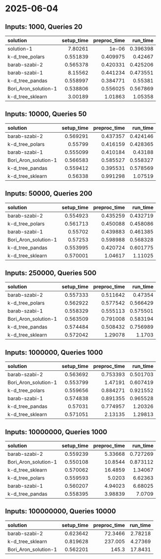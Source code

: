 # 2025-06-04

## Inputs: 1000, Queries 20

| solution             |   setup_time |   preproc_time |   run_time |
|:---------------------|-------------:|---------------:|-----------:|
| solution-1           |     7.80261  |       1e-06    |   0.396398 |
| k-d_tree_polars      |     0.551839 |       0.409975 |   0.42467  |
| barab-szabi-2        |     0.565378 |       0.420331 |   0.425206 |
| barab-szabi-1        |     8.15562  |       0.441234 |   0.473551 |
| k-d_tree_pandas      |     0.558997 |       0.384771 |   0.55381  |
| Bori_Aron_solution-1 |     0.538806 |       0.556025 |   0.567869 |
| k-d_tree_sklearn     |     3.00189  |       1.01863  |   1.05358  |

## Inputs: 10000, Queries 50

| solution             |   setup_time |   preproc_time |   run_time |
|:---------------------|-------------:|---------------:|-----------:|
| barab-szabi-2        |     0.569291 |       0.437357 |   0.424146 |
| k-d_tree_polars      |     0.55799  |       0.416159 |   0.428365 |
| barab-szabi-1        |     0.555099 |       0.410184 |   0.43188  |
| Bori_Aron_solution-1 |     0.566583 |       0.585527 |   0.558327 |
| k-d_tree_pandas      |     0.559412 |       0.395531 |   0.578569 |
| k-d_tree_sklearn     |     0.56338  |       0.991298 |   1.07519  |

## Inputs: 50000, Queries 200

| solution             |   setup_time |   preproc_time |   run_time |
|:---------------------|-------------:|---------------:|-----------:|
| barab-szabi-2        |     0.554923 |       0.435259 |   0.432719 |
| k-d_tree_polars      |     0.561713 |       0.450088 |   0.458086 |
| barab-szabi-1        |     0.55702  |       0.439883 |   0.461385 |
| Bori_Aron_solution-1 |     0.57253  |       0.598988 |   0.568328 |
| k-d_tree_pandas      |     0.553995 |       0.420724 |   0.601775 |
| k-d_tree_sklearn     |     0.570001 |       1.04617  |   1.11025  |

## Inputs: 250000, Queries 500

| solution             |   setup_time |   preproc_time |   run_time |
|:---------------------|-------------:|---------------:|-----------:|
| barab-szabi-2        |     0.557333 |       0.511642 |   0.47354  |
| k-d_tree_polars      |     0.562922 |       0.577542 |   0.566429 |
| barab-szabi-1        |     0.558329 |       0.555113 |   0.575501 |
| Bori_Aron_solution-1 |     0.563509 |       0.791008 |   0.583194 |
| k-d_tree_pandas      |     0.574484 |       0.508432 |   0.756989 |
| k-d_tree_sklearn     |     0.572042 |       1.29078  |   1.1703   |

## Inputs: 1000000, Queries 1000

| solution             |   setup_time |   preproc_time |   run_time |
|:---------------------|-------------:|---------------:|-----------:|
| barab-szabi-2        |     0.563692 |       0.753393 |   0.501703 |
| Bori_Aron_solution-1 |     0.553799 |       1.47191  |   0.607419 |
| k-d_tree_polars      |     0.559656 |       0.884271 |   0.921552 |
| barab-szabi-1        |     0.574838 |       0.891355 |   0.965528 |
| k-d_tree_pandas      |     0.57031  |       0.774957 |   1.20326  |
| k-d_tree_sklearn     |     0.571051 |       2.13135  |   1.29813  |

## Inputs: 10000000, Queries 1000

| solution             |   setup_time |   preproc_time |   run_time |
|:---------------------|-------------:|---------------:|-----------:|
| barab-szabi-2        |     0.559239 |        5.33668 |   0.727269 |
| Bori_Aron_solution-1 |     0.550108 |       10.8544  |   0.873112 |
| k-d_tree_sklearn     |     0.570062 |       16.4859  |   1.34067  |
| k-d_tree_polars      |     0.559593 |        5.0203  |   6.62363  |
| barab-szabi-1        |     0.560207 |        4.94023 |   6.68025  |
| k-d_tree_pandas      |     0.558395 |        3.98839 |   7.0709   |

## Inputs: 100000000, Queries 10000

| solution             |   setup_time |   preproc_time |   run_time |
|:---------------------|-------------:|---------------:|-----------:|
| barab-szabi-2        |     0.623642 |        72.3466 |    2.78218 |
| k-d_tree_sklearn     |     0.819628 |       237.005  |    4.27369 |
| Bori_Aron_solution-1 |     0.562201 |       145.3    |   17.8431  |